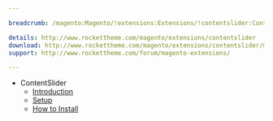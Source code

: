 ```yaml
---

breadcrumb: /magento:Magento/!extensions:Extensions/!contentslider:ContentSlider

details: http://www.rockettheme.com/magento/extensions/contentslider
download: http://www.rockettheme.com/magento/extensions/contentslider/modal/downloads
support: http://www.rockettheme.com/forum/magento-extensions/

---
```


* ContentSlider
    * [Introduction](INDEX.md)
    * [Setup](INDEX.md#setup)
    * [How to Install](INDEX.md#how-to-install)